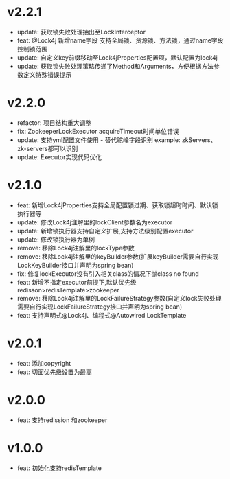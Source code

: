 # v2.2.1

- update: 获取锁失败处理抽出至LockInterceptor
- feat: @Lock4j 新增name字段 支持全局锁、资源锁、方法锁，通过name字段控制锁范围
- update: 自定义key前缀移动至Lock4jProperties配置项，默认配置为lock4j
- update: 获取锁失败处理策略传递了Method和Arguments，方便根据方法参数定义特殊错误提示

# v2.2.0

- refactor: 项目结构重大调整
- fix: ZookeeperLockExecutor acquireTimeout时间单位错误
- update: 支持yml配置文件使用 - 替代驼峰字段识别 example: zkServers、zk-servers都可以识别
- update: Executor实现代码优化

# v2.1.0

- feat: 新增Lock4jProperties支持全局配置锁过期、获取锁超时时间、默认锁执行器等
- update: 修改Lock4j注解里的lockClient参数名为executor
- update: 新增锁执行器支持自定义扩展,支持方法级别配置executor
- update: 修改锁执行器为单例
- remove: 移除Lock4j注解里的lockType参数
- remove: 移除Lock4j注解里的keyBuilder参数(扩展keyBuilder需要自行实现LockKeyBuilder接口并声明为spring bean)
- fix: 修复lockExecutor没有引入相关class的情况下抛class no found
- feat: 新增不指定executor前提下,默认优先级redisson>redisTemplate>zookeeper
- remove: 移除Lock4j注解里的LockFailureStrategy参数(自定义lock失败处理需要自行实现LockFailureStrategy接口并声明为spring bean)
- feat: 支持声明式@Lock4j、编程式@Autowired LockTemplate

# v2.0.1

- feat: 添加copyright
- feat: 切面优先级设置为最高

# v2.0.0

- feat: 支持redission 和zookeeper

# v1.0.0

- feat: 初始化支持redisTemplate